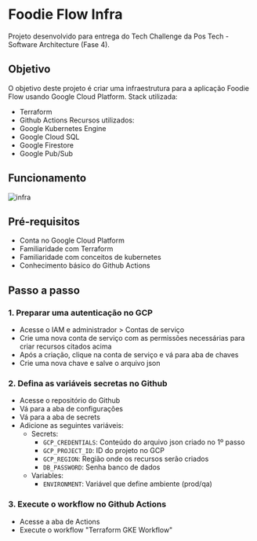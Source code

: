 # Foodie Flow Infra

Projeto desenvolvido para entrega do Tech Challenge da Pos Tech - Software Architecture (Fase 4).

## Objetivo

O objetivo deste projeto é criar uma infraestrutura para a aplicação Foodie Flow usando Google Cloud Platform. 
Stack utilizada:
- Terraform
- Github Actions
Recursos utilizados:
- Google Kubernetes Engine
- Google Cloud SQL
- Google Firestore
- Google Pub/Sub

## Funcionamento
![infra](https://github.com/lucasreno/FoodieFlowInfra/assets/62509668/7c38cada-664a-4c45-a5c0-d3b0f7cdce47)


## Pré-requisitos
- Conta no Google Cloud Platform
- Familiaridade com Terraform
- Familiaridade com conceitos de kubernetes
- Conhecimento básico do Github Actions

## Passo a passo

### 1. Preparar uma autenticação no GCP
- Acesse o IAM e administrador > Contas de serviço
- Crie uma nova conta de serviço com as permissões necessárias para criar recursos citados acima
- Após a criação, clique na conta de serviço e vá para aba de chaves
- Crie uma nova chave e salve o arquivo json

### 2. Defina as variáveis secretas no Github
- Acesse o repositório do Github
- Vá para a aba de configurações
- Vá para a aba de secrets
- Adicione as seguintes variáveis:
    - Secrets:
        - `GCP_CREDENTIALS`: Conteúdo do arquivo json criado no 1º passo
        - `GCP_PROJECT_ID`: ID do projeto no GCP
        - `GCP_REGION`: Região onde os recursos serão criados
        - `DB_PASSWORD`: Senha banco de dados
    - Variables:
        - `ENVIRONMENT`: Variável que define ambiente (prod/qa)

### 3. Execute o workflow no Github Actions
- Acesse a aba de Actions
- Execute o workflow "Terraform GKE Workflow"
